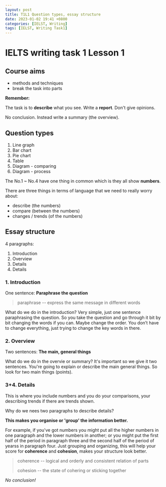 ```yaml
---
layout: post
title: T1L1 Question types, essay structure
date: 2023-01-02 19:41 +0800
categories: [IELST, Writing]
tags: [IELST, Writing Task1]
---
```


# IELTS writing task 1 Lesson 1

## Course aims

- methods and techniques
- break the task into parts

**Remember:**

The task is to **describe** what you see. Write a **report**. Don't give opinions.

No conclusion. Instead write a summary (the overview).

## Question types

1. Line graph
2. Bar chart
3. Pie chart
4. Table
5. Diagram - comparing
6. Diagram - process

The No.1 ~ No.4 have one thing in common which is they all show **numbers**.

There are three things in terms of language that we need to really worry about:

- describe (the numbers)
- compare (between the numbers)
- changes / trends (of the numbers)

## Essay structure

4 paragraphs:

1. Introduction
2. Overview
3. Details
4. Details

### 1. Introduction

One sentence: **Paraphrase the question**

> paraphrase -- express the same message in different words

What do we do in the introduction? Very simple, just one sentence paraphrasing the question. So you take the question and go through it bit by bit changing the words if you can. Maybe change the order. You don’t have to change everything, just trying to change the key words in there.

### 2. Overview

Two sentences: **The main, general things**

What do we do in the overvie or summary? It's important so we give it two sentences. You're going to explain or describe the main general things. So look for two main things (points). 

### 3+4. Details

This is where you include numbers and you do your comparisons, your describing trends if there are trends shown.

Why do we nees two paragraphs to describe details?

**This makes you organise or 'group' the information better.**

For example, if you've got numbers you might put all the higher numbers in one paragraph and the lower numbers in another; or you might put the first half of the period in paragraph three and the second half of the period of yearss in paragraph four. Just grouping and organizing, this will help your score for **coherence** and **cohesion**, makes your structure look better.

> coherence --  logical and orderly and consistent relation of parts
>
> cohesion -- the state of cohering or sticking together

*No conclusion!*